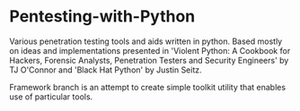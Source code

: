 # Pentesting-with-Python
Various penetration testing tools and aids written in python. Based mostly on ideas and implementations presented in 'Violent Python: A Cookbook for Hackers, Forensic Analysts, Penetration Testers and Security Engineers' by TJ O'Connor and 'Black Hat Python' by Justin Seitz.

Framework branch is an attempt to create simple toolkit utility that enables use of particular tools.
